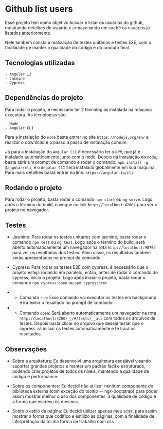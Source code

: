 # Github list users

Esse projeto tem como objetivo buscar e listar os usuários do github, mostrando detalhes do usuário e armazenando em cachê os usuários já listados anteriormente.

Nele também consta a realização de testes unitários e testes E2E, com a finalidade de manter a qualidade do código e do produto final.

## Tecnologias utilizadas

    - Angular 13
    - Jasmine
    - Cypress

## Dependências do projeto

Para rodar o projeto, é necessário ter 2 tecnologias instalada na máquina executora. As técnologias são:

    - Node
    - Angular CLI

Para a instalação do `node` basta entrar no site `https://nodejs.org/en/` e realizar o download e o passo a passo de instalação comum.

Já para a instalação do `Angular CLI` é necessário ter o `NPM`, que já é instalado automaticamente junto com o node. Depois da instalação do `node`, basta abrir um prompt de comando e rodar o comando: `npm install -g @angular/cli`, e o `Angular CLI` será instalado globalmente em sua máquina. Para mais detalhes basta entrar no link: `https://angular.io/cli`.

## Rodando o projeto

Para rodar o projeto, basta rodar o comando `npm start` ou `ng serve`. Logo após o término do build, navegue no link `http://localhost:4200/` para ver o projeto no navegador.

## Testes

- Jasmine: Para rodar os testes unitários com jasmine, basta rodar o comando `npm test` ou `ng test`. Logo após o término do build, será aberto automaticamente um navegador na rota `http://localhost:9876/` para ver os resultados dos testes. Além disso, os resultados também serão apresentados no prompt de comando.

- Cypress: Para rodar os testes E2E com cypress, é necessário que o projeto esteja rodando em paralelo, então, antes de rodar o comando do cypress, inicio o projeto. Logo após iniciar o projeto, basta rodar o comando `npm cypress:open` ou `npm cypress:run`. 
- - Comando `run`: Esse comando vai executar os testes em background e irá exibir o resultado no prompt de comando.
- - Comando `open`: Será aberto automaticamente um navegador na rota `http://localhost:4200/__/#/tests/__all` com todos os arquivos de testes. Depois basta clicar no arquivo que deseja testar que o cypress irá iniciar os testes automaticamente e te trará os resultados.

## Observações 

 - Sobre a arquitetura: Eu desenvolvi uma arquitetura escalável visando suportar grandes projetos e manter um padrão fácil e estruturado, podendo criar projetos de todos os níveis, mantendo a qualidade de código e performance.

 - Sobre os componentes: Eu decidi não utilizar nenhum componente de biblioteca externa (com exceção do tooltip -- ngx-bootstrap) para poder assim mostrar melhor o uso dos componentes, a qualidade de código e a forma que escrevo os mesmos.
 
 - Sobre o estilo da página: Eu decidi utilizar apenas meu scss, para assim mostrar a forma que codifico e estilizo as páginas, com a finalidade de interpretação da minha forma de trabalho com css